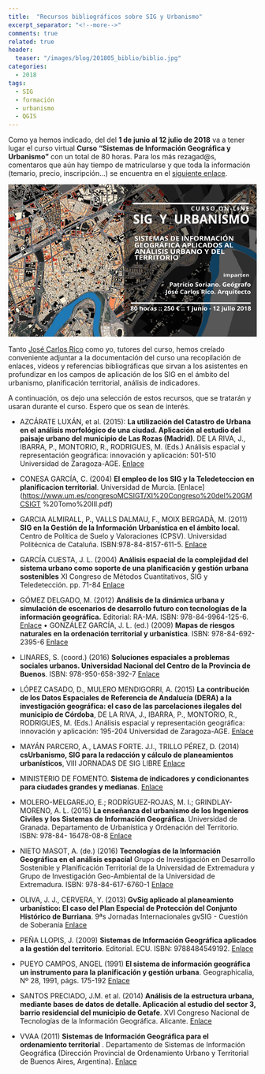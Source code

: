 ```yaml
---
title:  "Recursos bibliográficos sobre SIG y Urbanismo"
excerpt_separator: "<!--more-->"
comments: true
related: true
header:
  teaser: "/images/blog/201805_biblio/biblio.jpg" 
categories: 
  - 2018
tags:
  - SIG
  - formación
  - urbanismo
  - QGIS
---
```


Como ya hemos indicado, del del **1 de junio al 12 julio de 2018** va a tener lugar el curso virtual **Curso “Sistemas de Información Geográfica y Urbanismo”** con un total de 80 horas. Para los más rezagad@s, comentaros que aún hay tiempo de matricularse y que toda la información (temario, precio, inscripción...) se encuentra en el [siguiente enlace](http://www.sigdeletras.com/2018/curso_on_line_sistemas_de_informacion_geografica_y_urbanismo/).

![Flayer Geowebinar](/images/blog/201805_curso_sig_urbanismo/curso_sig_urbanismo.png)

Tanto [José Carlos Rico](https://www.linkedin.com/in/jos%C3%A9-carlos-rico-c%C3%B3rdoba-659b1915/) como yo, tutores del curso, hemos creíado conveniente adjuntar a la documentación del curso una recopilación de enlaces, vídeos y referencias bibliográficas que sirvan a los asistentes en profundizar en los campos de aplicación de los SIG en el ámbito del urbanismo, planificación territorial, análisis de indicadores. 

A continuación, os dejo una selección de estos recursos, que se tratarán y usaran durante el curso. Espero que os sean de interés.

- AZCÁRATE LUXÁN, et al. (2015): **La utilización del Catastro de Urbana en el análisis morfológico de una ciudad. Aplicación al estudio del paisaje urbano del municipio de Las Rozas (Madrid)**. DE LA RIVA, J., IBARRA, P., MONTORIO, R., RODRIGUES, M. (Eds.) Análisis espacial y representación geográfica: innovación y aplicación: 501-510 Universidad de Zaragoza-AGE. [Enlace](http://congresoage.unizar.es/eBook/trabajos/053_Azcarate%20Luxan.pdf)

- CONESA GARCÍA, C. (2004) **El empleo de los SIG y la Teledeteccion en planificacion territorial**. Universidad de Murcia. [Enlace](https://www.um.es/congresoMCSIGT/XI%20Congreso%20del%20GMCSIGT %20Tomo%20III.pdf)

- GARCIA ALMIRALL, P., VALLS DALMAU, F., MOIX BERGADÀ, M. (2011) **SIG en la Gestión de la Información Urbanística en el ámbito local**. Centro de Política de Suelo y Valoraciones (CPSV). Universidad Politécnica de Cataluña. ISBN:978-84-8157-611-5.  [Enlace](http://upcommons.upc.edu/bitstream/handle/2117/17289/sig.pdf?sequence=1)

- GARCÍA CUESTA, J. L. (2004) **Análisis espacial de la complejidad del sistema urbano como soporte de una planificación y gestión urbana sostenibles** XI Congreso de Métodos Cuantitativos, SIG y Teledetección. pp. 71-84 [Enlace](http://uvadoc.uva.es/handle/10324/8595)

- GÓMEZ DELGADO, M. (2012) **Análisis de la dinámica urbana y simulación de escenarios de desarrollo futuro con tecnologías de la información geográfica.** Editorial: RA-MA. ISBN: 978-84-9964-125-6. [Enlace](https://dialnet.unirioja.es/servlet/libro?codigo=509946)
• GONZÁLEZ GARCÍA, J. L. (ed.) (2009) **Mapas de riesgos naturales en la ordenación territorial y urbanística**. ISBN: 978-84-692-2395-6 [Enlace](http://www.icog.es/files/mapariesgos.pdf)

- LINARES, S. (coord.) (2016) **Soluciones espaciales a problemas sociales urbanos. Universidad Nacional del Centro de la Provincia de Buenos**. ISBN: 978-950-658-392-7 [Enlace](http://igehcsconicet.gob.ar/nuevo-libro-soluciones-espaciales-problemas-socialesurbanos/)

- LÓPEZ CASADO, D., MULERO MENDIGORRI, A. (2015) **La contribución de los Datos Espaciales de Referencia de Andalucía (DERA) a la investigación geográfica: el caso de las parcelaciones ilegales del municipio de Córdoba**, DE LA RIVA, J., IBARRA, P., MONTORIO, R., RODRIGUES, M. (Eds.) Análisis espacial y representación geográfica: innovación y aplicación: 195-204 Universidad de Zaragoza-AGE. [Enlace](http://congresoage.unizar.es/eBook/trabajos/021_Lopez%20Casado.pdf)

- MAYÁN PARCERO, A., LAMAS FORTE. J.I., TRILLO PÉREZ, D. (2014) **csUrbanismo, SIG para la redacción y cálculo de planeamientos urbanísticos**, VIII JORNADAS DE SIG LIBRE [Enlace](http://www.sigte.udg.edu/jornadassiglibre2014/uploads/2014/articulos/art11.pdf)

- MINISTERIO DE FOMENTO. **Sistema de indicadores y condicionantes para ciudades grandes y medianas**. [Enlace](http://www.fomento.gob.es/MFOM/LANG_CASTELLANO/DIRECCIONES_GENERALES/ARQ_VIVIENDA/SUELO_Y_POLITICAS/SOTENIBILIDAD/SMISUL/)

- MOLERO-MELGAREJO, E.; RODRÍGUEZ-ROJAS, M. I.; GRINDLAY-MORENO, A. L. (2015) **La enseñanza del urbanismo de los Ingenieros Civiles y los Sistemas de Información Geográfica**. Universidad de Granada. Departamento de Urbanística y Ordenación del Territorio. ISBN: 978-84- 16478-08-8 [Enlace](http://digibug.ugr.es/handle/10481/36646#.WKl0G_HhDb0)

- NIETO MASOT, A. (de.) (2016) **Tecnologías de la Información Geográfica en el análisis espacial** Grupo de Investigación en Desarrollo Sostenible y Planificación Territorial de la Universidad de Extremadura y Grupo de Investigación Geo-Ambiental de la Universidad de Extremadura. ISBN: 978-84-617-6760-1 [Enlace](https://dialnet.unirioja.es/servlet/libro?codigo=667265)

- OLIVA, J. J., CERVERA, Y. (2013) **GvSig aplicado al planeamiento urbanístico: El caso del Plan Especial de Protección del Conjunto Histórico de Burriana**. 9ªs Jornadas Internacionales gvSIG - Cuestión de Soberanía [Enlace](http://downloads.gvsig.org/download/events/gvSIG-Conference/9thgvSIG-Conference/articles/Article-9j_Conjunto_historico_Burriana.pdf)

- PEÑA LLOPIS, J. (2009) **Sistemas de Información Geográfica aplicados a la gestión del territorio**. Editorial. ECU. ISBN: 9788484549192. [Enlace](http://www.editorial-club-universitario.es/libro.asp?ref=3775)

- PUEYO CAMPOS, ANGEL (1991) **El sistema de información geográfica un instrumento para la planificación y gestión urbana**. Geographicalia, Nº 28, 1991, págs. 175-192 [Enlace](https://dialnet.unirioja.es/servlet/articulo?codigo=59785)

- SANTOS PRECIADO, J.M. et al. (2014) **Análisis de la estructura urbana, mediante bases de datos de detalle. Aplicación al estudio del sector 3, barrio residencial del municipio de Getafe**. XVI Congreso Nacional de Tecnologías de la Información Geográfica. Alicante. [Enlace](http://rua.ua.es/dspace/handle/10045/46774)

- VVAA (2011) **Sistemas de Información Geográfica para el ordenamiento territorial** . Departamento de Sistemas de Información Geográfica (Dirección Provincial de Ordenamiento Urbano y Territorial de Buenos Aires, Argentina). [Enlace](http://www.mosp.gba.gov.ar/sitios/urbanoter/sig/Manual_SIG_UT.pdf)
